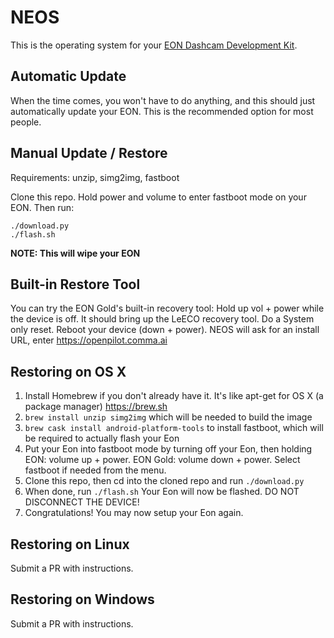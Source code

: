 NEOS
======

This is the operating system for your [EON Dashcam Development Kit](https://shop.comma.ai/products/eon-dashcam-devkit).

Automatic Update
------

When the time comes, you won't have to do anything, and this should just automatically update your EON. This is the recommended option for most people.

Manual Update / Restore
------

Requirements: unzip, simg2img, fastboot

Clone this repo. Hold power and volume to enter fastboot mode on your EON. Then run:

```
./download.py
./flash.sh
```

<b>NOTE: This will wipe your EON</b>


Built-in Restore Tool
------

You can try the EON Gold's built-in recovery tool:
Hold up vol + power while the device is off. 
It should bring up the LeECO recovery tool. Do a System only reset. 
Reboot your device (down + power).
NEOS will ask for an install URL, enter https://openpilot.comma.ai

Restoring on OS X
------

1. Install Homebrew if you don't already have it. It's like apt-get for OS X (a package manager) https://brew.sh
2. `brew install unzip simg2img` which will be needed to build the image
3. `brew cask install android-platform-tools` to install fastboot, which will be required to actually flash your Eon
4. Put your Eon into fastboot mode by turning off your Eon, then holding EON: volume up + power. EON Gold: volume down + power. Select fastboot if needed from the menu.
5. Clone this repo, then cd into the cloned repo and run `./download.py`
6. When done, run `./flash.sh` Your Eon will now be flashed. DO NOT DISCONNECT THE DEVICE!
7. Congratulations! You may now setup your Eon again.

Restoring on Linux
------
Submit a PR with instructions.

Restoring on Windows
------
Submit a PR with instructions.
